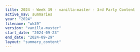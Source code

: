 ```yaml
---
title: 2024 - Week 39 - vanilla-master - 3rd Party Content
active_nav: summaries
year: "2024"
filename: "wk39"
version: "vanilla-master"
start_date: "2024-09-23"
end_date: "2024-09-29"
layout: "summary_content"
---
```


